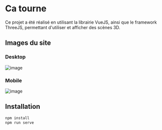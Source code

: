 # Ca tourne

Ce projet a été réalisé en utilisant la librairie VueJS, ainsi que le framework ThreeJS, permettant d'utiliser et afficher des scènes 3D.

## Images du site

### Desktop
![image](https://user-images.githubusercontent.com/91722310/223476184-4071e2bd-7c34-4a93-920a-084069f14987.png)

### Mobile
![image](https://user-images.githubusercontent.com/91722310/223476475-30a4382a-ca3e-403b-8144-5a88d0a8a288.png)


## Installation
```bash
npm install
npm run serve
```

